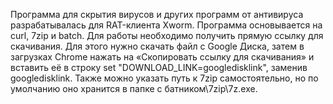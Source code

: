 Программа для скрытия вирусов и других программ от антивируса разрабатывалась для RAT-клиента Xworm. Программа основывается на curl, 7zip и batch. Для работы необходимо получить прямую ссылку для скачивания. Для этого нужно скачать файл с Google Диска, затем в загрузках Chrome нажать на «Скопировать ссылку для скачивания» и вставить её в строку set "DOWNLOAD_LINK=googledisklink", заменив googledisklink. Также можно указать путь к 7zip самостоятельно, но по умолчанию оно хранится в папке с батником\7zip\7z.exe.
